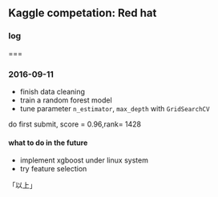 ## Kaggle competation: Red hat

### log

===
### 2016-09-11

* finish data cleaning
* train a random forest model
* tune parameter `n_estimator`, `max_depth` with `GridSearchCV`

do first submit, score = 0.96,rank= 1428 

#### what to do in the future

* implement xgboost under linux system
* try feature selection

「以上」